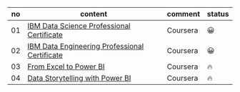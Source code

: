 |no|content|comment|status|
|---|---|---|---|
|01|[IBM Data Science Professional Certificate](https://www.coursera.org/professional-certificates/ibm-data-science#courses)|Coursera|😀|
|02|[IBM Data Engineering Professional Certificate](https://www.coursera.org/professional-certificates/ibm-data-engineer#courses)|Coursera|😀|
|03|[From Excel to Power BI](https://www.coursera.org/learn/from-excel-to-power-bi/home/module/1)|Coursera|🔥|
|04|[Data Storytelling with Power BI](https://www.coursera.org/learn/from-excel-to-power-bi/home/module/1)|Coursera|🔥|
